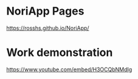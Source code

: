 # NoriApp Pages
https://rosshs.github.io/NoriApp/

# Work demonstration 
https://www.youtube.com/embed/H3OCQbNMdIg
